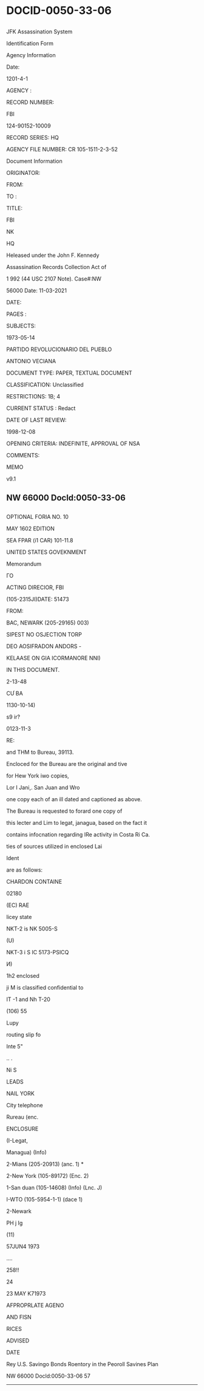 # DOCID-0050-33-06

##
JFK Assassination System

Identification Form

Agency Information

Date:

1201-4-1

AGENCY :

RECORD NUMBER:

FBI

124-90152-10009

RECORD SERIES: HQ

AGENCY FILE NUMBER: CR 105-1511-2-3-52

Document Information

ORIGINATOR:

FROM:

TO :

TITLE:

FBI

NK

HQ

Heleased under the John F. Kennedy

Assassination Records Collection Act of

1 992 (44 USC 2107 Note). Case#:NW

56000 Date: 11-03-2021

DATE:

PAGES :

SUBJECTS:

1973-05-14

PARTIDO REVOLUCIONARIO DEL PUEBLO

ANTONIO VECIANA

DOCUMENT TYPE: PAPER, TEXTUAL DOCUMENT

CLASSIFICATION: Unclassified

RESTRICTIONS: 1B; 4

CURRENT STATUS : Redact

DATE OF LAST REVIEW:

1998-12-08

OPENING CRITERIA: INDEFINITE, APPROVAL OF NSA

COMMENTS:

MEMO

v9.1

NW 66000 Docld:0050-33-06
---

##
OPTIONAL FORIA NO. 10

MAY 1602 EDITION

SEA FPAR (i1 CAR) 101-11.8

UNITED STATES GOVEKNMENT

Memorandum

ГО

ACTING DIRECIOR, FBI

(105-2315JI)DATE: 51473

FROM:

BAC, NEWARK (205-29165) 003)

SIPEST NO OSJECTION TORP

DEO AOSIFRADON ANDORS -

KELAASE ON GIA ICORMANORE NNI)

IN THIS DOCUMENT.

2-13-48

CƯ BA

1130-10-14)

s9 ir?

0123-11-3

RE:

and THM to Bureau, 39113.

Encloced for the Bureau are the original and tive

for Hew York iwo copies,

Lor I Jani,. San Juan and Wro

one copy each of an ill dated and captioned as above.

The Bureau is requested to forard one copy of

this lecter and Lim to legat, janagua, based on the fact it

contains infocnation regarding IRe activity in Costa Ri Ca.

ties of sources utilized in enclosed Lai

Ident

are as follows:

CHARDON CONTAINE

02180

(EC) RAE

licey state

NKT-2 is NK 5005-S

(U)

NKT-3 i S IC 5173-PSICQ

И)

1h2 enclosed

ji M is classified confidential to

IT -1 and Nh T-20

(106) 55

Lupy

routing slip fo

Inte 5"

.. .

Ni S

LEADS

NAIL YORK

City telephone

Rureau (enc.

ENCLOSURE

(I-Legat,

Managua) (Info)

2-Mians (205-20913) (anc. 1) *

2-New York (105-89172) (Enc. 2)

1-San duan (105-14608) (Info) (Lnc. J)

I-WTO (105-5954-1-1) (dace 1)

2-Newark

PH j Ig

(11)

57JUN4 1973

....

258!!

24

23 MAY K71973

AFPROPRLATE AGENO

AND FISN

RICES

ADVISED

DATE

Rey U.S. Savingo Bonds Roentory in the Peoroll Savines Plan

NW 66000 Docld:0050-33-06
57

---

